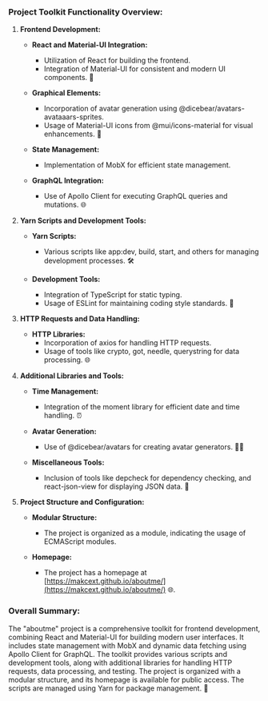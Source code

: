 ### Project Toolkit Functionality Overview:

1. **Frontend Development:**
    
    - **React and Material-UI Integration:**
        
        - Utilization of React for building the frontend.
        - Integration of Material-UI for consistent and modern UI components. 🚀
    - **Graphical Elements:**
        
        - Incorporation of avatar generation using @dicebear/avatars-avataaars-sprites.
        - Usage of Material-UI icons from @mui/icons-material for visual enhancements. 🎨
    - **State Management:**
        
        - Implementation of MobX for efficient state management.
    - **GraphQL Integration:**
        
        - Use of Apollo Client for executing GraphQL queries and mutations. 🌐
2. **Yarn Scripts and Development Tools:**
    
    - **Yarn Scripts:**
        
        - Various scripts like app:dev, build, start, and others for managing development processes. 🛠️
    - **Development Tools:**
        
        - Integration of TypeScript for static typing.
        - Usage of ESLint for maintaining coding style standards. 📝
3. **HTTP Requests and Data Handling:**
    
    - **HTTP Libraries:**
        - Incorporation of axios for handling HTTP requests.
        - Usage of tools like crypto, got, needle, querystring for data processing. 🌐
4. **Additional Libraries and Tools:**
    
    - **Time Management:**
        
        - Integration of the moment library for efficient date and time handling. ⏰
    - **Avatar Generation:**
        
        - Use of @dicebear/avatars for creating avatar generators. 🧑‍🎨
    - **Miscellaneous Tools:**
        
        - Inclusion of tools like depcheck for dependency checking, and react-json-view for displaying JSON data. 🧰
5. **Project Structure and Configuration:**
    
    - **Modular Structure:**
        
        - The project is organized as a module, indicating the usage of ECMAScript modules.
    - **Homepage:**
        
        - The project has a homepage at [https://makcext.github.io/aboutme/](https://makcext.github.io/aboutme/) 🌐.

### **Overall Summary:**

The "aboutme" project is a comprehensive toolkit for frontend development, combining React and Material-UI for building modern user interfaces. It includes state management with MobX and dynamic data fetching using Apollo Client for GraphQL. The toolkit provides various scripts and development tools, along with additional libraries for handling HTTP requests, data processing, and testing. The project is organized with a modular structure, and its homepage is available for public access. The scripts are managed using Yarn for package management. 🚀